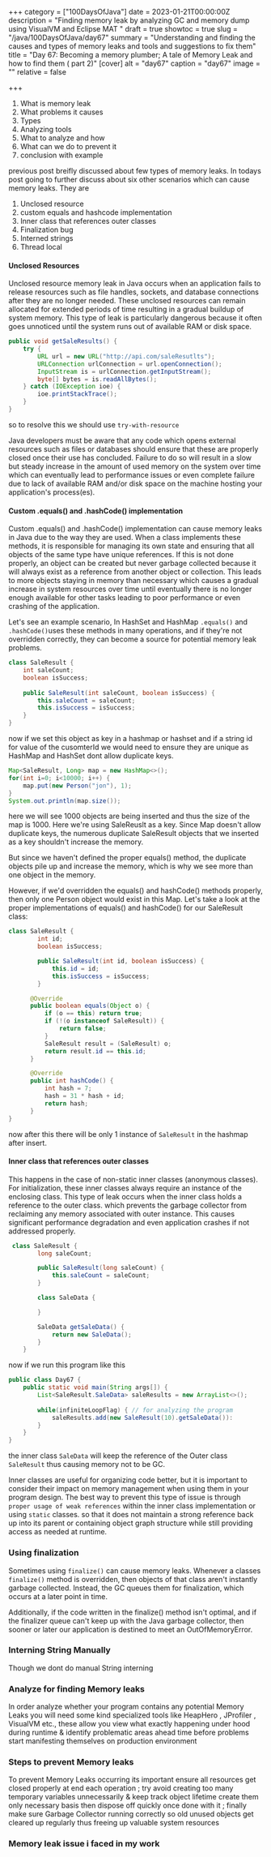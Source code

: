 +++
category = ["100DaysOfJava"]
date = 2023-01-21T00:00:00Z
description = "Finding memory leak by analyzing GC and memory dump using VisualVM and Eclipse MAT "
draft = true
showtoc = true
slug = "/java/100DaysOfJava/day67"
summary = "Understanding and finding the causes and types of memory leaks and tools and suggestions to fix them"
title = "Day 67: Becoming a memory plumber; A tale of Memory Leak and how to find them ( part 2)"
[cover]
alt = "day67"
caption = "day67"
image = ""
relative = false

+++
1. What is memory leak
2. What problems it causes
3. Types
4. Analyzing tools
5. What to analyze and how
6. What can we do to prevent it
7. conclusion with example

previous post breifly discussed about few types of memory leaks. In todays post going to further discuss about six other scenarios which can cause memory leaks. They are

1. Unclosed resource
2. custom equals and hashcode implementation
3. Inner class that references outer classes
4. Finalization bug
5. Interned strings
6. Thread local

#### Unclosed Resources

Unclosed resource memory leak in Java occurs when an application fails to release resources such as file handles, sockets, and database connections after they are no longer needed. These unclosed resources can remain allocated for extended periods of time resulting in a gradual buildup of system memory. This type of leak is particularly dangerous because it often goes unnoticed until the system runs out of available RAM or disk space.

```java
public void getSaleResults() {
    try {
        URL url = new URL("http://api.com/saleResutlts");
        URLConnection urlConnection = url.openConnection();
        InputStream is = urlConnection.getInputStream();
        byte[] bytes = is.readAllBytes();
    } catch (IOException ioe) {
        ioe.printStackTrace();
    }
}
```

so to resolve this we should use `try-with-resource`

Java developers must be aware that any code which opens external resources such as files or databases should ensure that these are properly closed once their use has concluded. Failure to do so will result in a slow but steady increase in the amount of used memory on the system over time which can eventually lead to performance issues or even complete failure due to lack of available RAM and/or disk space on the machine hosting your application's process(es).

#### Custom .equals() and .hashCode() implementation

Custom .equals() and .hashCode() implementation can cause memory leaks in Java due to the way they are used. When a class implements these methods, it is responsible for managing its own state and ensuring that all objects of the same type have unique references. If this is not done properly, an object can be created but never garbage collected because it will always exist as a reference from another object or collection. This leads to more objects staying in memory than necessary which causes a gradual increase in system resources over time until eventually there is no longer enough available for other tasks leading to poor performance or even crashing of the application.

Let's see an example scenario, In HashSet and HashMap `.equals()` and `.hashCode()`uses these methods in many operations, and if they're not overridden correctly, they can become a source for potential memory leak problems.

```java
class SaleResult {
	int saleCount;
    boolean isSuccess;
    
    public SaleResult(int saleCount, boolean isSuccess) {
    	this.saleCount = saleCount;
        this.isSuccess = isSuccess;
    }
}
```

now if we set this object as key in a hashmap or hashset and if a string id for value of the cusomterId we would need to ensure they are unique as HashMap and HashSet dont allow duplicate keys.

```java
Map<SaleResult, Long> map = new HashMap<>();
for(int i=0; i<10000; i++) {
	map.put(new Person("jon"), 1);
}
System.out.println(map.size());
```

here we will see 1000 objects are being inserted and thus the size of the map is 1000. Here we're using SaleReuslt as a key. Since Map doesn't allow duplicate keys, the numerous duplicate SaleResult objects that we inserted as a key shouldn't increase the memory.

But since we haven't defined the proper equals() method, the duplicate objects pile up and increase the memory, which is why we see more than one object in the memory.

However, if we'd overridden the equals() and hashCode() methods properly, then only one Person object would exist in this Map. Let's take a look at the proper implementations of equals() and hashCode() for our SaleResult class:

```java
class SaleResult {
        int id;
        boolean isSuccess;

        public SaleResult(int id, boolean isSuccess) {
            this.id = id;
            this.isSuccess = isSuccess;
        }

      @Override
      public boolean equals(Object o) {
          if (o == this) return true;
          if (!(o instanceof SaleResult)) {
              return false;
          }
          SaleResult result = (SaleResult) o;
          return result.id == this.id;
      }

      @Override
      public int hashCode() {
          int hash = 7;
          hash = 31 * hash + id;
          return hash;
      }
}
```

now after this there will be only 1 instance of `SaleResult` in the hashmap after insert.

#### Inner class that references outer classes

This happens in the case of non-static inner classes (anonymous classes). For initialization, these inner classes always require an instance of the enclosing class. This type of leak occurs when the inner class holds a reference to the outer class. which prevents the garbage collector from reclaiming any memory associated with outer instance. This causes significant performance degradation and even application crashes if not addressed properly.

```java
 class SaleResult {
        long saleCount;

        public SaleResult(long saleCount) {
            this.saleCount = saleCount;
        }

        class SaleData {

        }

        SaleData getSaleData() {
            return new SaleData();
        }
    }
```

now if we run this program like this

```java
public class Day67 {
	public static void main(String args[]) {
    	List<SaleResult.SaleData> saleResults = new ArrayList<>();
        
        while(infiniteLoopFlag) { // for analyzing the program
        	saleResults.add(new SaleResult(10).getSaleData()):
        }
    }
}
```
the inner class `SaleData` will keep the reference of the Outer class `SaleResult` thus causing memory not to be GC.

Inner classes are useful for organizing code better, but it is important to consider their impact on memory management when using them in your program design. The best way to prevent this type of issue is through `proper usage of weak references` within the inner class implementation or using `static` classes. so that it does not maintain a strong reference back up into its parent or containing object graph structure while still providing access as needed at runtime.

### Using finalization

Sometimes using `finalize()` can cause memory leaks. Whenever a classes `finalize()` method is overridden, then objects of that class aren't instantly garbage collected. Instead, the GC queues them for finalization, which occurs at a later point in time. 

Additionally, if the code written in the finalize() method isn't optimal, and if the finalizer queue can't keep up with the Java garbage collector, then sooner or later our application is destined to meet an OutOfMemoryError.

### Interning String Manually

Though we dont do manual String interning

### Analyze for finding Memory leaks

In order analyze whether your program contains any potential Memory Leaks you will need some kind specialized tools like HeapHero , JProfiler , VisualVM etc., these allow you view what exactly happening under hood during runtime & identify problematic areas ahead time before problems start manifesting themselves on production environment

### Steps to prevent Memory leaks

To prevent Memory Leaks occurring its important ensure all resources get closed properly at end each operation ; try avoid creating too many temporary variables unnecessarily & keep track object lifetime create them only necessary basis then dispose off quickly once done with it ; finally make sure Garbage Collector running correctly so old unused objects get cleared up regularly thus freeing up valuable system resources

### Memory leak issue i faced in my work